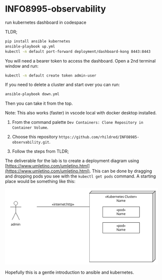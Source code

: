 # INFO8995-observability
run kubernetes dashboard in codespace

TLDR;

```bash
pip install ansible kubernetes
ansible-playbook up.yml
kubectl -n default port-forward deployment/dashboard-kong 8443:8443
```
You will need a bearer token to access the dashboard. Open a 2nd terminal window and run:

```bash
kubectl -n default create token admin-user
```

If you need to delete a cluster and start over you can run:

```bash
ansible-playbook down.yml
```

Then you can take it from the top.

Note: This also works (faster) in vscode local with docker desktop installed. 

1. From the command palette `Dev Containers: Clone Repository in Container Volume`. 

2. Choose this repository `https://github.com/rhildred/INFO8985-observability.git`. 

3. Follow the steps from TLDR;

The deliverable for the lab is to create a deployment diagram using [https://www.umletino.com/umletino.html](https://www.umletino.com/umletino.html). This can be done by dragging and dropping pods you see with the `kubectl get pods` command. A starting place would be something like this:

![deployment diagram](READMEImages/deployment.png)

Hopefully this is a gentle introduction to ansible and kubernetes.
